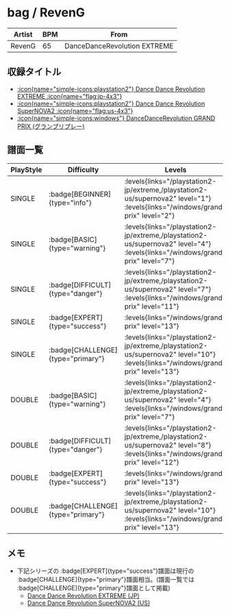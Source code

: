 # bag / RevenG

|Artist|BPM|From|
|------|---|----|
|RevenG|65|DanceDanceRevolution EXTREME|

## 収録タイトル

- [:icon{name="simple-icons:playstation2"} Dance Dance Revolution EXTREME :icon{name="flag:jp-4x3"}](/playstation2-jp/extreme)
- [:icon{name="simple-icons:playstation2"} Dance Dance Revolution SuperNOVA2 :icon{name="flag:us-4x3"}](/playstation2-us/supernova2)
- [:icon{name="simple-icons:windows"} DanceDanceRevolution GRAND PRIX (グランプリプレー)](/windows/grand-prix)

## 譜面一覧

|PlayStyle|Difficulty|Levels|Notes|Movie|
|---------|----------|------|-----|-----|
|SINGLE| :badge[BEGINNER]{type="info"}| :levels{links="/playstation2-jp/extreme,/playstation2-us/supernova2" level="1"} :levels{links="/windows/grand-prix" level="2"}|45/0||
|SINGLE| :badge[BASIC]{type="warning"}| :levels{links="/playstation2-jp/extreme,/playstation2-us/supernova2" level="4"} :levels{links="/windows/grand-prix" level="7"}|149/0||
|SINGLE| :badge[DIFFICULT]{type="danger"}| :levels{links="/playstation2-jp/extreme,/playstation2-us/supernova2" level="7"} :levels{links="/windows/grand-prix" level="11"}|208/0||
|SINGLE| :badge[EXPERT]{type="success"}| :levels{links="/windows/grand-prix" level="13"}|382/0||
|SINGLE| :badge[CHALLENGE]{type="primary"}| :levels{links="/playstation2-jp/extreme,/playstation2-us/supernova2" level="10"} :levels{links="/windows/grand-prix" level="13"}|382/0||
|DOUBLE| :badge[BASIC]{type="warning"}| :levels{links="/playstation2-jp/extreme,/playstation2-us/supernova2" level="4"} :levels{links="/windows/grand-prix" level="7"}|148/0||
|DOUBLE| :badge[DIFFICULT]{type="danger"}| :levels{links="/playstation2-jp/extreme,/playstation2-us/supernova2" level="8"} :levels{links="/windows/grand-prix" level="12"}|217/0||
|DOUBLE| :badge[EXPERT]{type="success"}| :levels{links="/windows/grand-prix" level="13"}|360/0||
|DOUBLE| :badge[CHALLENGE]{type="primary"}| :levels{links="/playstation2-jp/extreme,/playstation2-us/supernova2" level="10"} :levels{links="/windows/grand-prix" level="13"}|360/0||

## メモ

- 下記シリーズの :badge[EXPERT]{type="success"}譜面は現行の :badge[CHALLENGE]{type="primary"}譜面相当。(譜面一覧では :badge[CHALLENGE]{type="primary"}譜面として掲載)
  - [Dance Dance Revolution EXTREME (JP)](/playstation2-jp/extreme)
  - [Dance Dance Revolution SuperNOVA2 (US)](/playstation2-us/supernova2)
